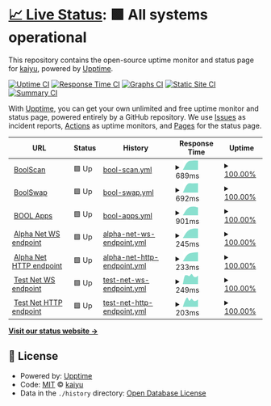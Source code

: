 # [📈 Live Status](https://demo.upptime.js.org): <!--live status--> **🟩 All systems operational**

This repository contains the open-source uptime monitor and status page for [kaiyu](https://demo.upptime.js.org), powered by [Upptime](https://github.com/upptime/upptime).

[![Uptime CI](https://github.com/kayryu/status/workflows/Uptime%20CI/badge.svg)](https://github.com/kayryu/status/actions?query=workflow%3A%22Uptime+CI%22)
[![Response Time CI](https://github.com/kayryu/status/workflows/Response%20Time%20CI/badge.svg)](https://github.com/kayryu/status/actions?query=workflow%3A%22Response+Time+CI%22)
[![Graphs CI](https://github.com/kayryu/status/workflows/Graphs%20CI/badge.svg)](https://github.com/kayryu/status/actions?query=workflow%3A%22Graphs+CI%22)
[![Static Site CI](https://github.com/kayryu/status/workflows/Static%20Site%20CI/badge.svg)](https://github.com/kayryu/status/actions?query=workflow%3A%22Static+Site+CI%22)
[![Summary CI](https://github.com/kayryu/status/workflows/Summary%20CI/badge.svg)](https://github.com/kayryu/status/actions?query=workflow%3A%22Summary+CI%22)

With [Upptime](https://upptime.js.org), you can get your own unlimited and free uptime monitor and status page, powered entirely by a GitHub repository. We use [Issues](https://github.com/kayryu/status/issues) as incident reports, [Actions](https://github.com/kayryu/status/actions) as uptime monitors, and [Pages](https://demo.upptime.js.org) for the status page.

<!--start: status pages-->
<!-- This summary is generated by Upptime (https://github.com/upptime/upptime) -->
<!-- Do not edit this manually, your changes will be overwritten -->
<!-- prettier-ignore -->
| URL | Status | History | Response Time | Uptime |
| --- | ------ | ------- | ------------- | ------ |
| <img alt="" src="https://icons.duckduckgo.com/ip3/boolscan.com.ico" height="13"> [BoolScan](https://boolscan.com) | 🟩 Up | [bool-scan.yml](https://github.com/Kayryu/status/commits/HEAD/history/bool-scan.yml) | <details><summary><img alt="Response time graph" src="./graphs/bool-scan/response-time-week.png" height="20"> 689ms</summary><br><a href="https://Kayryu.github.io/status/history/bool-scan"><img alt="Response time 689" src="https://img.shields.io/endpoint?url=https%3A%2F%2Fraw.githubusercontent.com%2FKayryu%2Fstatus%2FHEAD%2Fapi%2Fbool-scan%2Fresponse-time.json"></a><br><a href="https://Kayryu.github.io/status/history/bool-scan"><img alt="24-hour response time 689" src="https://img.shields.io/endpoint?url=https%3A%2F%2Fraw.githubusercontent.com%2FKayryu%2Fstatus%2FHEAD%2Fapi%2Fbool-scan%2Fresponse-time-day.json"></a><br><a href="https://Kayryu.github.io/status/history/bool-scan"><img alt="7-day response time 689" src="https://img.shields.io/endpoint?url=https%3A%2F%2Fraw.githubusercontent.com%2FKayryu%2Fstatus%2FHEAD%2Fapi%2Fbool-scan%2Fresponse-time-week.json"></a><br><a href="https://Kayryu.github.io/status/history/bool-scan"><img alt="30-day response time 689" src="https://img.shields.io/endpoint?url=https%3A%2F%2Fraw.githubusercontent.com%2FKayryu%2Fstatus%2FHEAD%2Fapi%2Fbool-scan%2Fresponse-time-month.json"></a><br><a href="https://Kayryu.github.io/status/history/bool-scan"><img alt="1-year response time 689" src="https://img.shields.io/endpoint?url=https%3A%2F%2Fraw.githubusercontent.com%2FKayryu%2Fstatus%2FHEAD%2Fapi%2Fbool-scan%2Fresponse-time-year.json"></a></details> | <details><summary><a href="https://Kayryu.github.io/status/history/bool-scan">100.00%</a></summary><a href="https://Kayryu.github.io/status/history/bool-scan"><img alt="All-time uptime 100.00%" src="https://img.shields.io/endpoint?url=https%3A%2F%2Fraw.githubusercontent.com%2FKayryu%2Fstatus%2FHEAD%2Fapi%2Fbool-scan%2Fuptime.json"></a><br><a href="https://Kayryu.github.io/status/history/bool-scan"><img alt="24-hour uptime 100.00%" src="https://img.shields.io/endpoint?url=https%3A%2F%2Fraw.githubusercontent.com%2FKayryu%2Fstatus%2FHEAD%2Fapi%2Fbool-scan%2Fuptime-day.json"></a><br><a href="https://Kayryu.github.io/status/history/bool-scan"><img alt="7-day uptime 100.00%" src="https://img.shields.io/endpoint?url=https%3A%2F%2Fraw.githubusercontent.com%2FKayryu%2Fstatus%2FHEAD%2Fapi%2Fbool-scan%2Fuptime-week.json"></a><br><a href="https://Kayryu.github.io/status/history/bool-scan"><img alt="30-day uptime 100.00%" src="https://img.shields.io/endpoint?url=https%3A%2F%2Fraw.githubusercontent.com%2FKayryu%2Fstatus%2FHEAD%2Fapi%2Fbool-scan%2Fuptime-month.json"></a><br><a href="https://Kayryu.github.io/status/history/bool-scan"><img alt="1-year uptime 100.00%" src="https://img.shields.io/endpoint?url=https%3A%2F%2Fraw.githubusercontent.com%2FKayryu%2Fstatus%2FHEAD%2Fapi%2Fbool-scan%2Fuptime-year.json"></a></details>
| <img alt="" src="https://icons.duckduckgo.com/ip3/boolswap.com.ico" height="13"> [BoolSwap](https://boolswap.com) | 🟩 Up | [bool-swap.yml](https://github.com/Kayryu/status/commits/HEAD/history/bool-swap.yml) | <details><summary><img alt="Response time graph" src="./graphs/bool-swap/response-time-week.png" height="20"> 692ms</summary><br><a href="https://Kayryu.github.io/status/history/bool-swap"><img alt="Response time 692" src="https://img.shields.io/endpoint?url=https%3A%2F%2Fraw.githubusercontent.com%2FKayryu%2Fstatus%2FHEAD%2Fapi%2Fbool-swap%2Fresponse-time.json"></a><br><a href="https://Kayryu.github.io/status/history/bool-swap"><img alt="24-hour response time 692" src="https://img.shields.io/endpoint?url=https%3A%2F%2Fraw.githubusercontent.com%2FKayryu%2Fstatus%2FHEAD%2Fapi%2Fbool-swap%2Fresponse-time-day.json"></a><br><a href="https://Kayryu.github.io/status/history/bool-swap"><img alt="7-day response time 692" src="https://img.shields.io/endpoint?url=https%3A%2F%2Fraw.githubusercontent.com%2FKayryu%2Fstatus%2FHEAD%2Fapi%2Fbool-swap%2Fresponse-time-week.json"></a><br><a href="https://Kayryu.github.io/status/history/bool-swap"><img alt="30-day response time 692" src="https://img.shields.io/endpoint?url=https%3A%2F%2Fraw.githubusercontent.com%2FKayryu%2Fstatus%2FHEAD%2Fapi%2Fbool-swap%2Fresponse-time-month.json"></a><br><a href="https://Kayryu.github.io/status/history/bool-swap"><img alt="1-year response time 692" src="https://img.shields.io/endpoint?url=https%3A%2F%2Fraw.githubusercontent.com%2FKayryu%2Fstatus%2FHEAD%2Fapi%2Fbool-swap%2Fresponse-time-year.json"></a></details> | <details><summary><a href="https://Kayryu.github.io/status/history/bool-swap">100.00%</a></summary><a href="https://Kayryu.github.io/status/history/bool-swap"><img alt="All-time uptime 100.00%" src="https://img.shields.io/endpoint?url=https%3A%2F%2Fraw.githubusercontent.com%2FKayryu%2Fstatus%2FHEAD%2Fapi%2Fbool-swap%2Fuptime.json"></a><br><a href="https://Kayryu.github.io/status/history/bool-swap"><img alt="24-hour uptime 100.00%" src="https://img.shields.io/endpoint?url=https%3A%2F%2Fraw.githubusercontent.com%2FKayryu%2Fstatus%2FHEAD%2Fapi%2Fbool-swap%2Fuptime-day.json"></a><br><a href="https://Kayryu.github.io/status/history/bool-swap"><img alt="7-day uptime 100.00%" src="https://img.shields.io/endpoint?url=https%3A%2F%2Fraw.githubusercontent.com%2FKayryu%2Fstatus%2FHEAD%2Fapi%2Fbool-swap%2Fuptime-week.json"></a><br><a href="https://Kayryu.github.io/status/history/bool-swap"><img alt="30-day uptime 100.00%" src="https://img.shields.io/endpoint?url=https%3A%2F%2Fraw.githubusercontent.com%2FKayryu%2Fstatus%2FHEAD%2Fapi%2Fbool-swap%2Fuptime-month.json"></a><br><a href="https://Kayryu.github.io/status/history/bool-swap"><img alt="1-year uptime 100.00%" src="https://img.shields.io/endpoint?url=https%3A%2F%2Fraw.githubusercontent.com%2FKayryu%2Fstatus%2FHEAD%2Fapi%2Fbool-swap%2Fuptime-year.json"></a></details>
| <img alt="" src="https://icons.duckduckgo.com/ip3/apps.bool.network.ico" height="13"> [BOOL Apps](https://apps.bool.network) | 🟩 Up | [bool-apps.yml](https://github.com/Kayryu/status/commits/HEAD/history/bool-apps.yml) | <details><summary><img alt="Response time graph" src="./graphs/bool-apps/response-time-week.png" height="20"> 901ms</summary><br><a href="https://Kayryu.github.io/status/history/bool-apps"><img alt="Response time 901" src="https://img.shields.io/endpoint?url=https%3A%2F%2Fraw.githubusercontent.com%2FKayryu%2Fstatus%2FHEAD%2Fapi%2Fbool-apps%2Fresponse-time.json"></a><br><a href="https://Kayryu.github.io/status/history/bool-apps"><img alt="24-hour response time 901" src="https://img.shields.io/endpoint?url=https%3A%2F%2Fraw.githubusercontent.com%2FKayryu%2Fstatus%2FHEAD%2Fapi%2Fbool-apps%2Fresponse-time-day.json"></a><br><a href="https://Kayryu.github.io/status/history/bool-apps"><img alt="7-day response time 901" src="https://img.shields.io/endpoint?url=https%3A%2F%2Fraw.githubusercontent.com%2FKayryu%2Fstatus%2FHEAD%2Fapi%2Fbool-apps%2Fresponse-time-week.json"></a><br><a href="https://Kayryu.github.io/status/history/bool-apps"><img alt="30-day response time 901" src="https://img.shields.io/endpoint?url=https%3A%2F%2Fraw.githubusercontent.com%2FKayryu%2Fstatus%2FHEAD%2Fapi%2Fbool-apps%2Fresponse-time-month.json"></a><br><a href="https://Kayryu.github.io/status/history/bool-apps"><img alt="1-year response time 901" src="https://img.shields.io/endpoint?url=https%3A%2F%2Fraw.githubusercontent.com%2FKayryu%2Fstatus%2FHEAD%2Fapi%2Fbool-apps%2Fresponse-time-year.json"></a></details> | <details><summary><a href="https://Kayryu.github.io/status/history/bool-apps">100.00%</a></summary><a href="https://Kayryu.github.io/status/history/bool-apps"><img alt="All-time uptime 100.00%" src="https://img.shields.io/endpoint?url=https%3A%2F%2Fraw.githubusercontent.com%2FKayryu%2Fstatus%2FHEAD%2Fapi%2Fbool-apps%2Fuptime.json"></a><br><a href="https://Kayryu.github.io/status/history/bool-apps"><img alt="24-hour uptime 100.00%" src="https://img.shields.io/endpoint?url=https%3A%2F%2Fraw.githubusercontent.com%2FKayryu%2Fstatus%2FHEAD%2Fapi%2Fbool-apps%2Fuptime-day.json"></a><br><a href="https://Kayryu.github.io/status/history/bool-apps"><img alt="7-day uptime 100.00%" src="https://img.shields.io/endpoint?url=https%3A%2F%2Fraw.githubusercontent.com%2FKayryu%2Fstatus%2FHEAD%2Fapi%2Fbool-apps%2Fuptime-week.json"></a><br><a href="https://Kayryu.github.io/status/history/bool-apps"><img alt="30-day uptime 100.00%" src="https://img.shields.io/endpoint?url=https%3A%2F%2Fraw.githubusercontent.com%2FKayryu%2Fstatus%2FHEAD%2Fapi%2Fbool-apps%2Fuptime-month.json"></a><br><a href="https://Kayryu.github.io/status/history/bool-apps"><img alt="1-year uptime 100.00%" src="https://img.shields.io/endpoint?url=https%3A%2F%2Fraw.githubusercontent.com%2FKayryu%2Fstatus%2FHEAD%2Fapi%2Fbool-apps%2Fuptime-year.json"></a></details>
| <img alt="" src="https://icons.duckduckgo.com/ip3/null.ico" height="13"> [Alpha Net WS endpoint](alpha-rpc-node-ws.bool.network) | 🟩 Up | [alpha-net-ws-endpoint.yml](https://github.com/Kayryu/status/commits/HEAD/history/alpha-net-ws-endpoint.yml) | <details><summary><img alt="Response time graph" src="./graphs/alpha-net-ws-endpoint/response-time-week.png" height="20"> 245ms</summary><br><a href="https://Kayryu.github.io/status/history/alpha-net-ws-endpoint"><img alt="Response time 245" src="https://img.shields.io/endpoint?url=https%3A%2F%2Fraw.githubusercontent.com%2FKayryu%2Fstatus%2FHEAD%2Fapi%2Falpha-net-ws-endpoint%2Fresponse-time.json"></a><br><a href="https://Kayryu.github.io/status/history/alpha-net-ws-endpoint"><img alt="24-hour response time 245" src="https://img.shields.io/endpoint?url=https%3A%2F%2Fraw.githubusercontent.com%2FKayryu%2Fstatus%2FHEAD%2Fapi%2Falpha-net-ws-endpoint%2Fresponse-time-day.json"></a><br><a href="https://Kayryu.github.io/status/history/alpha-net-ws-endpoint"><img alt="7-day response time 245" src="https://img.shields.io/endpoint?url=https%3A%2F%2Fraw.githubusercontent.com%2FKayryu%2Fstatus%2FHEAD%2Fapi%2Falpha-net-ws-endpoint%2Fresponse-time-week.json"></a><br><a href="https://Kayryu.github.io/status/history/alpha-net-ws-endpoint"><img alt="30-day response time 245" src="https://img.shields.io/endpoint?url=https%3A%2F%2Fraw.githubusercontent.com%2FKayryu%2Fstatus%2FHEAD%2Fapi%2Falpha-net-ws-endpoint%2Fresponse-time-month.json"></a><br><a href="https://Kayryu.github.io/status/history/alpha-net-ws-endpoint"><img alt="1-year response time 245" src="https://img.shields.io/endpoint?url=https%3A%2F%2Fraw.githubusercontent.com%2FKayryu%2Fstatus%2FHEAD%2Fapi%2Falpha-net-ws-endpoint%2Fresponse-time-year.json"></a></details> | <details><summary><a href="https://Kayryu.github.io/status/history/alpha-net-ws-endpoint">100.00%</a></summary><a href="https://Kayryu.github.io/status/history/alpha-net-ws-endpoint"><img alt="All-time uptime 100.00%" src="https://img.shields.io/endpoint?url=https%3A%2F%2Fraw.githubusercontent.com%2FKayryu%2Fstatus%2FHEAD%2Fapi%2Falpha-net-ws-endpoint%2Fuptime.json"></a><br><a href="https://Kayryu.github.io/status/history/alpha-net-ws-endpoint"><img alt="24-hour uptime 100.00%" src="https://img.shields.io/endpoint?url=https%3A%2F%2Fraw.githubusercontent.com%2FKayryu%2Fstatus%2FHEAD%2Fapi%2Falpha-net-ws-endpoint%2Fuptime-day.json"></a><br><a href="https://Kayryu.github.io/status/history/alpha-net-ws-endpoint"><img alt="7-day uptime 100.00%" src="https://img.shields.io/endpoint?url=https%3A%2F%2Fraw.githubusercontent.com%2FKayryu%2Fstatus%2FHEAD%2Fapi%2Falpha-net-ws-endpoint%2Fuptime-week.json"></a><br><a href="https://Kayryu.github.io/status/history/alpha-net-ws-endpoint"><img alt="30-day uptime 100.00%" src="https://img.shields.io/endpoint?url=https%3A%2F%2Fraw.githubusercontent.com%2FKayryu%2Fstatus%2FHEAD%2Fapi%2Falpha-net-ws-endpoint%2Fuptime-month.json"></a><br><a href="https://Kayryu.github.io/status/history/alpha-net-ws-endpoint"><img alt="1-year uptime 100.00%" src="https://img.shields.io/endpoint?url=https%3A%2F%2Fraw.githubusercontent.com%2FKayryu%2Fstatus%2FHEAD%2Fapi%2Falpha-net-ws-endpoint%2Fuptime-year.json"></a></details>
| <img alt="" src="https://icons.duckduckgo.com/ip3/null.ico" height="13"> [Alpha Net HTTP endpoint](alpha-rpc-node-http.bool.network) | 🟩 Up | [alpha-net-http-endpoint.yml](https://github.com/Kayryu/status/commits/HEAD/history/alpha-net-http-endpoint.yml) | <details><summary><img alt="Response time graph" src="./graphs/alpha-net-http-endpoint/response-time-week.png" height="20"> 233ms</summary><br><a href="https://Kayryu.github.io/status/history/alpha-net-http-endpoint"><img alt="Response time 233" src="https://img.shields.io/endpoint?url=https%3A%2F%2Fraw.githubusercontent.com%2FKayryu%2Fstatus%2FHEAD%2Fapi%2Falpha-net-http-endpoint%2Fresponse-time.json"></a><br><a href="https://Kayryu.github.io/status/history/alpha-net-http-endpoint"><img alt="24-hour response time 233" src="https://img.shields.io/endpoint?url=https%3A%2F%2Fraw.githubusercontent.com%2FKayryu%2Fstatus%2FHEAD%2Fapi%2Falpha-net-http-endpoint%2Fresponse-time-day.json"></a><br><a href="https://Kayryu.github.io/status/history/alpha-net-http-endpoint"><img alt="7-day response time 233" src="https://img.shields.io/endpoint?url=https%3A%2F%2Fraw.githubusercontent.com%2FKayryu%2Fstatus%2FHEAD%2Fapi%2Falpha-net-http-endpoint%2Fresponse-time-week.json"></a><br><a href="https://Kayryu.github.io/status/history/alpha-net-http-endpoint"><img alt="30-day response time 233" src="https://img.shields.io/endpoint?url=https%3A%2F%2Fraw.githubusercontent.com%2FKayryu%2Fstatus%2FHEAD%2Fapi%2Falpha-net-http-endpoint%2Fresponse-time-month.json"></a><br><a href="https://Kayryu.github.io/status/history/alpha-net-http-endpoint"><img alt="1-year response time 233" src="https://img.shields.io/endpoint?url=https%3A%2F%2Fraw.githubusercontent.com%2FKayryu%2Fstatus%2FHEAD%2Fapi%2Falpha-net-http-endpoint%2Fresponse-time-year.json"></a></details> | <details><summary><a href="https://Kayryu.github.io/status/history/alpha-net-http-endpoint">100.00%</a></summary><a href="https://Kayryu.github.io/status/history/alpha-net-http-endpoint"><img alt="All-time uptime 100.00%" src="https://img.shields.io/endpoint?url=https%3A%2F%2Fraw.githubusercontent.com%2FKayryu%2Fstatus%2FHEAD%2Fapi%2Falpha-net-http-endpoint%2Fuptime.json"></a><br><a href="https://Kayryu.github.io/status/history/alpha-net-http-endpoint"><img alt="24-hour uptime 100.00%" src="https://img.shields.io/endpoint?url=https%3A%2F%2Fraw.githubusercontent.com%2FKayryu%2Fstatus%2FHEAD%2Fapi%2Falpha-net-http-endpoint%2Fuptime-day.json"></a><br><a href="https://Kayryu.github.io/status/history/alpha-net-http-endpoint"><img alt="7-day uptime 100.00%" src="https://img.shields.io/endpoint?url=https%3A%2F%2Fraw.githubusercontent.com%2FKayryu%2Fstatus%2FHEAD%2Fapi%2Falpha-net-http-endpoint%2Fuptime-week.json"></a><br><a href="https://Kayryu.github.io/status/history/alpha-net-http-endpoint"><img alt="30-day uptime 100.00%" src="https://img.shields.io/endpoint?url=https%3A%2F%2Fraw.githubusercontent.com%2FKayryu%2Fstatus%2FHEAD%2Fapi%2Falpha-net-http-endpoint%2Fuptime-month.json"></a><br><a href="https://Kayryu.github.io/status/history/alpha-net-http-endpoint"><img alt="1-year uptime 100.00%" src="https://img.shields.io/endpoint?url=https%3A%2F%2Fraw.githubusercontent.com%2FKayryu%2Fstatus%2FHEAD%2Fapi%2Falpha-net-http-endpoint%2Fuptime-year.json"></a></details>
| <img alt="" src="https://icons.duckduckgo.com/ip3/null.ico" height="13"> [Test Net WS endpoint](test-rpc-node-ws.bool.network) | 🟩 Up | [test-net-ws-endpoint.yml](https://github.com/Kayryu/status/commits/HEAD/history/test-net-ws-endpoint.yml) | <details><summary><img alt="Response time graph" src="./graphs/test-net-ws-endpoint/response-time-week.png" height="20"> 249ms</summary><br><a href="https://Kayryu.github.io/status/history/test-net-ws-endpoint"><img alt="Response time 249" src="https://img.shields.io/endpoint?url=https%3A%2F%2Fraw.githubusercontent.com%2FKayryu%2Fstatus%2FHEAD%2Fapi%2Ftest-net-ws-endpoint%2Fresponse-time.json"></a><br><a href="https://Kayryu.github.io/status/history/test-net-ws-endpoint"><img alt="24-hour response time 249" src="https://img.shields.io/endpoint?url=https%3A%2F%2Fraw.githubusercontent.com%2FKayryu%2Fstatus%2FHEAD%2Fapi%2Ftest-net-ws-endpoint%2Fresponse-time-day.json"></a><br><a href="https://Kayryu.github.io/status/history/test-net-ws-endpoint"><img alt="7-day response time 249" src="https://img.shields.io/endpoint?url=https%3A%2F%2Fraw.githubusercontent.com%2FKayryu%2Fstatus%2FHEAD%2Fapi%2Ftest-net-ws-endpoint%2Fresponse-time-week.json"></a><br><a href="https://Kayryu.github.io/status/history/test-net-ws-endpoint"><img alt="30-day response time 249" src="https://img.shields.io/endpoint?url=https%3A%2F%2Fraw.githubusercontent.com%2FKayryu%2Fstatus%2FHEAD%2Fapi%2Ftest-net-ws-endpoint%2Fresponse-time-month.json"></a><br><a href="https://Kayryu.github.io/status/history/test-net-ws-endpoint"><img alt="1-year response time 249" src="https://img.shields.io/endpoint?url=https%3A%2F%2Fraw.githubusercontent.com%2FKayryu%2Fstatus%2FHEAD%2Fapi%2Ftest-net-ws-endpoint%2Fresponse-time-year.json"></a></details> | <details><summary><a href="https://Kayryu.github.io/status/history/test-net-ws-endpoint">100.00%</a></summary><a href="https://Kayryu.github.io/status/history/test-net-ws-endpoint"><img alt="All-time uptime 100.00%" src="https://img.shields.io/endpoint?url=https%3A%2F%2Fraw.githubusercontent.com%2FKayryu%2Fstatus%2FHEAD%2Fapi%2Ftest-net-ws-endpoint%2Fuptime.json"></a><br><a href="https://Kayryu.github.io/status/history/test-net-ws-endpoint"><img alt="24-hour uptime 100.00%" src="https://img.shields.io/endpoint?url=https%3A%2F%2Fraw.githubusercontent.com%2FKayryu%2Fstatus%2FHEAD%2Fapi%2Ftest-net-ws-endpoint%2Fuptime-day.json"></a><br><a href="https://Kayryu.github.io/status/history/test-net-ws-endpoint"><img alt="7-day uptime 100.00%" src="https://img.shields.io/endpoint?url=https%3A%2F%2Fraw.githubusercontent.com%2FKayryu%2Fstatus%2FHEAD%2Fapi%2Ftest-net-ws-endpoint%2Fuptime-week.json"></a><br><a href="https://Kayryu.github.io/status/history/test-net-ws-endpoint"><img alt="30-day uptime 100.00%" src="https://img.shields.io/endpoint?url=https%3A%2F%2Fraw.githubusercontent.com%2FKayryu%2Fstatus%2FHEAD%2Fapi%2Ftest-net-ws-endpoint%2Fuptime-month.json"></a><br><a href="https://Kayryu.github.io/status/history/test-net-ws-endpoint"><img alt="1-year uptime 100.00%" src="https://img.shields.io/endpoint?url=https%3A%2F%2Fraw.githubusercontent.com%2FKayryu%2Fstatus%2FHEAD%2Fapi%2Ftest-net-ws-endpoint%2Fuptime-year.json"></a></details>
| <img alt="" src="https://icons.duckduckgo.com/ip3/null.ico" height="13"> [Test Net HTTP endpoint](test-rpc-node-http.bool.network) | 🟩 Up | [test-net-http-endpoint.yml](https://github.com/Kayryu/status/commits/HEAD/history/test-net-http-endpoint.yml) | <details><summary><img alt="Response time graph" src="./graphs/test-net-http-endpoint/response-time-week.png" height="20"> 203ms</summary><br><a href="https://Kayryu.github.io/status/history/test-net-http-endpoint"><img alt="Response time 203" src="https://img.shields.io/endpoint?url=https%3A%2F%2Fraw.githubusercontent.com%2FKayryu%2Fstatus%2FHEAD%2Fapi%2Ftest-net-http-endpoint%2Fresponse-time.json"></a><br><a href="https://Kayryu.github.io/status/history/test-net-http-endpoint"><img alt="24-hour response time 203" src="https://img.shields.io/endpoint?url=https%3A%2F%2Fraw.githubusercontent.com%2FKayryu%2Fstatus%2FHEAD%2Fapi%2Ftest-net-http-endpoint%2Fresponse-time-day.json"></a><br><a href="https://Kayryu.github.io/status/history/test-net-http-endpoint"><img alt="7-day response time 203" src="https://img.shields.io/endpoint?url=https%3A%2F%2Fraw.githubusercontent.com%2FKayryu%2Fstatus%2FHEAD%2Fapi%2Ftest-net-http-endpoint%2Fresponse-time-week.json"></a><br><a href="https://Kayryu.github.io/status/history/test-net-http-endpoint"><img alt="30-day response time 203" src="https://img.shields.io/endpoint?url=https%3A%2F%2Fraw.githubusercontent.com%2FKayryu%2Fstatus%2FHEAD%2Fapi%2Ftest-net-http-endpoint%2Fresponse-time-month.json"></a><br><a href="https://Kayryu.github.io/status/history/test-net-http-endpoint"><img alt="1-year response time 203" src="https://img.shields.io/endpoint?url=https%3A%2F%2Fraw.githubusercontent.com%2FKayryu%2Fstatus%2FHEAD%2Fapi%2Ftest-net-http-endpoint%2Fresponse-time-year.json"></a></details> | <details><summary><a href="https://Kayryu.github.io/status/history/test-net-http-endpoint">100.00%</a></summary><a href="https://Kayryu.github.io/status/history/test-net-http-endpoint"><img alt="All-time uptime 100.00%" src="https://img.shields.io/endpoint?url=https%3A%2F%2Fraw.githubusercontent.com%2FKayryu%2Fstatus%2FHEAD%2Fapi%2Ftest-net-http-endpoint%2Fuptime.json"></a><br><a href="https://Kayryu.github.io/status/history/test-net-http-endpoint"><img alt="24-hour uptime 100.00%" src="https://img.shields.io/endpoint?url=https%3A%2F%2Fraw.githubusercontent.com%2FKayryu%2Fstatus%2FHEAD%2Fapi%2Ftest-net-http-endpoint%2Fuptime-day.json"></a><br><a href="https://Kayryu.github.io/status/history/test-net-http-endpoint"><img alt="7-day uptime 100.00%" src="https://img.shields.io/endpoint?url=https%3A%2F%2Fraw.githubusercontent.com%2FKayryu%2Fstatus%2FHEAD%2Fapi%2Ftest-net-http-endpoint%2Fuptime-week.json"></a><br><a href="https://Kayryu.github.io/status/history/test-net-http-endpoint"><img alt="30-day uptime 100.00%" src="https://img.shields.io/endpoint?url=https%3A%2F%2Fraw.githubusercontent.com%2FKayryu%2Fstatus%2FHEAD%2Fapi%2Ftest-net-http-endpoint%2Fuptime-month.json"></a><br><a href="https://Kayryu.github.io/status/history/test-net-http-endpoint"><img alt="1-year uptime 100.00%" src="https://img.shields.io/endpoint?url=https%3A%2F%2Fraw.githubusercontent.com%2FKayryu%2Fstatus%2FHEAD%2Fapi%2Ftest-net-http-endpoint%2Fuptime-year.json"></a></details>

<!--end: status pages-->

[**Visit our status website →**](https://demo.upptime.js.org)

## 📄 License

- Powered by: [Upptime](https://github.com/upptime/upptime)
- Code: [MIT](./LICENSE) © [kaiyu](https://demo.upptime.js.org)
- Data in the `./history` directory: [Open Database License](https://opendatacommons.org/licenses/odbl/1-0/)
